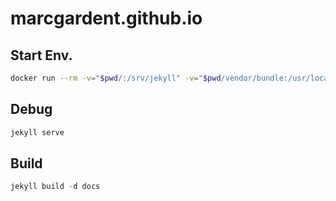 # marcgardent.github.io

## Start Env.

```sh
docker run --rm -v="$pwd/:/srv/jekyll" -v="$pwd/vendor/bundle:/usr/local/bundle" -p=4000:4000 -it jekyll/jekyll bash
```

## Debug

```sh
jekyll serve
```

## Build

```hs
jekyll build -d docs
```